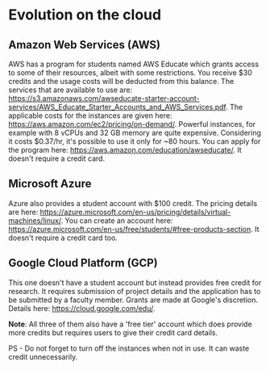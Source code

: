 # Evolution on the cloud

## Amazon Web Services (AWS)
AWS has a program for students named AWS Educate which grants access to some of their resources, albeit with some restrictions. You receive $30 credits and the usage costs will be deducted from this balance. The services that are available to use are: <https://s3.amazonaws.com/awseducate-starter-account-services/AWS_Educate_Starter_Accounts_and_AWS_Services.pdf>. The applicable costs for the instances are given here: <https://aws.amazon.com/ec2/pricing/on-demand/>. Powerful instances, for example with 8 vCPUs and 32 GB memory are quite expensive. Considering it costs $0.37/hr, it's possible to use it only for ~80 hours. You can apply for the program here: <https://aws.amazon.com/education/awseducate/>. It doesn't require a credit card.

## Microsoft Azure
Azure also provides a student account with $100 credit. The pricing details are here: <https://azure.microsoft.com/en-us/pricing/details/virtual-machines/linux/>. You can create an account here: <https://azure.microsoft.com/en-us/free/students/#free-products-section>. It doesn't require a credit card too.

## Google Cloud Platform (GCP)
This one doesn't have a student account but instead provides free credit for research. It requires submission of project details and the application has to be submitted by a faculty member. Grants are made at Google's discretion. Details here: <https://cloud.google.com/edu/>.

**Note**: All three of them also have a 'free tier' account which does provide more credits but requires users to give their credit card details.

PS - Do not forget to turn off the instances when not in use. It can waste credit unnecessarily.
